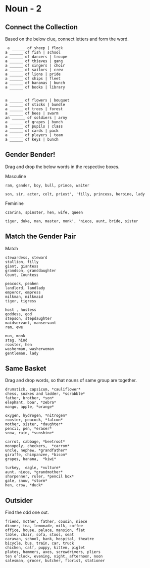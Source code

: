 # Noun - 2

## Connect the Collection

Based on the below clue, connect letters and form the word.

```
 a ______ of sheep | flock
a ______ of fish | school
a ______ of dancers | troupe
a ______ of thieves | gang
a ______ of singers | choir
a ______ of sailors | crew
a ______ of lions | pride
a ______ of ships | fleet
a ______ of bananas | bunch
a ______ of books | library 


a ______ of flowers | bouquet
a ______ of sticks | bundle
a ______ of trees | forest
a ______ of bees | swarm
an ______ of soldiers | army
a ______ of grapes | bunch
a ______ of pupils | class
a ______ of cards | pack
a ______ of players | team
a ______ of keys | bunch

```

## Gender Bender!

Drag and drop the below words in the respective boxes.

Masculine
```
ram, gander, boy, bull, prince, waiter

son, sir, actor, colt, priest', 'filly, princess, heroine, lady
```

Feminine
```
czarina, spinster, hen, wife, queen

tiger, duke, man, master, monk', 'niece, aunt, bride, sister
```

## Match the Gender Pair

Match


```
stewardess, steward
stallion, filly
giant, giantess
grandson, granddaughter
Count, Countess

peacock, peahen
landlord, landlady
emperor, empress
milkman, milkmaid
tiger, tigress

host , hostess
goddess, god
stepson, stepdaughter
maidservant, manservant
ram, ewe

nun, monk
stag, hind
rooster, hen
washerman, washerwoman
gentleman, lady
```

## Same Basket

Drag and drop words, so that nouns of same group are together.

```
drumstick, capsicum, *cauliflower*
chess, snakes and ladder, *scrabble*
father, brother, *son*
elephant, boar, *zebra*
mango, apple, *orange*

oxygen, hydrogen, *nitrogen*
rooster, peacock, *falcon*
mother, sister, *daughter*
pencil, pen, *eraser*
snow, rain, *sunshine*

carrot, cabbage, *beetroot*
monopoly, checkers,  *carrom*
uncle, nephew, *grandfather*
giraffe, chimpanzee, *bison*
grapes, banana,  *kiwi*

turkey,  eagle, *vulture*
aunt, niece, *grandmother*
sharpenner, ruler, *pencil box*
gale, snow, *storm*
hen, crow, *duck*
```

## Outsider

Find the odd one out. 

```
friend, mother, father, cousin, niece
dinner, tea, lemonade, milk, coffee
office, house, palace, mansion, flat
table, chair, sofa, stool, seat
caravan, school, bank, hospital, theatre
bicycle, bus, train, car, truck
chicken, calf, puppy, kitten, piglet
plates, hammers, axes, screwdrivers, pliers  
ten o’clock, evening, night, afternoon, noon
salesman, grocer, butcher, florist, stationer
```
